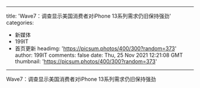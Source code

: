 
---
title: 'Wave7：调查显示美国消费者对iPhone 13系列需求仍旧保持强劲'
categories: 
 - 新媒体
 - 199IT
 - 首页更新
headimg: 'https://picsum.photos/400/300?random=373'
author: 199IT
comments: false
date: Thu, 25 Nov 2021 12:21:08 GMT
thumbnail: 'https://picsum.photos/400/300?random=373'
---

<div>   
Wave7：调查显示美国消费者对iPhone 13系列需求仍旧保持强劲  
</div>
            